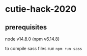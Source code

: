 # cutie-hack-2020

## prerequisites

node v14.8.0 (npm v6.14.8)

to compile sass files
run `npm run sass`
